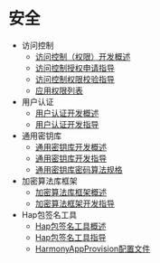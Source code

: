 # 安全

- 访问控制  
  - [访问控制（权限）开发概述](accesstoken-overview.md)
  - [访问控制授权申请指导](accesstoken-guidelines.md)
  - [访问控制权限校验指导](permission-verify-guidelines.md)
  - [应用权限列表](permission-list.md)
- 用户认证
  - [用户认证开发概述](userauth-overview.md)
  - [用户认证开发指导](userauth-guidelines.md)
- 通用密钥库
  - [通用密钥库开发概述](huks-overview.md)
  - [通用密钥库开发指导](huks-guidelines.md)
  - [通用密钥库密码算法规格](huks-appendix.md)
- 加密算法库框架
  - [加密算法库框架概述](cryptoFramework-overview.md)
  - [加密算法框架开发指导](cryptoFramework-guidelines.md)
- Hap包签名工具
  - [Hap包签名工具概述](hapsigntool-overview.md)
  - [Hap包签名工具指导](hapsigntool-guidelines.md)
  - [HarmonyAppProvision配置文件](app-provision-structure.md)
